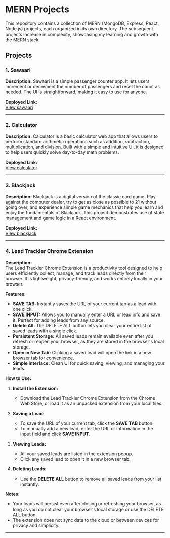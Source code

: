 # MERN Projects

This repository contains a collection of MERN (MongoDB, Express, React, Node.js) projects, each organized in its own directory. The subsequent projects increase in complexity, showcasing my learning and growth with the MERN stack.

## Projects

### 1. Sawaari
**Description:** Sawaari is a simple passenger counter app. It lets users increment or decrement the number of passengers and reset the count as needed. The UI is straightforward, making it easy to use for anyone.

**Deployed Link:**  
[View sawaari](https://di49v.github.io/mern-projects/sawaari/)

---

### 2. Calculator
**Description:** Calculator is a basic calculator web app that allows users to perform standard arithmetic operations such as addition, subtraction, multiplication, and division. Built with a simple and intuitive UI, it is designed to help users quickly solve day-to-day math problems.

**Deployed Link:**  
[View calculator](https://di49v.github.io/mern-projects/calculator/)

---

### 3. Blackjack
**Description:** Blackjack is a digital version of the classic card game. Play against the computer dealer, try to get as close as possible to 21 without going over, and experience simple game mechanics that help you learn and enjoy the fundamentals of Blackjack. This project demonstrates use of state management and game logic in a React environment.

**Deployed Link:**  
[View blackjack](https://di49v.github.io/mern-projects/blackjack/)

---

### 4. Lead Trackler Chrome Extension

**Description:**  
The Lead Trackler Chrome Extension is a productivity tool designed to help users efficiently collect, manage, and track leads directly from their browser. It is lightweight, privacy-friendly, and works entirely locally in your browser.

**Features:**
- **SAVE TAB:** Instantly saves the URL of your current tab as a lead with one click.
- **SAVE INPUT:** Allows you to manually enter a URL or lead info and save it. Perfect for adding leads from any source.
- **Delete All:** The DELETE ALL button lets you clear your entire list of saved leads with a single click.
- **Persistent Storage:** All saved leads remain available even after you refresh or reopen your browser, as they are stored in the browser's local storage.
- **Open in New Tab:** Clicking a saved lead will open the link in a new browser tab for convenience.
- **Simple Interface:** Clean UI for quick saving, viewing, and managing your leads.

**How to Use:**

1. **Install the Extension:**
   - Download the Lead Trackler Chrome Extension from the Chrome Web Store, or load it as an unpacked extension from your local files.

2. **Saving a Lead:**
   - To save the URL of your current tab, click the **SAVE TAB** button.
   - To manually add a new lead, enter the URL or information in the input field and click **SAVE INPUT**.

3. **Viewing Leads:**
   - All your saved leads are listed in the extension popup.
   - Click any saved lead to open it in a new browser tab.

4. **Deleting Leads:**
   - Use the **DELETE ALL** button to remove all saved leads from your list instantly.

**Notes:**
- Your leads will persist even after closing or refreshing your browser, as long as you do not clear your browser's local storage or use the DELETE ALL button.
- The extension does not sync data to the cloud or between devices for privacy and simplicity.

---
